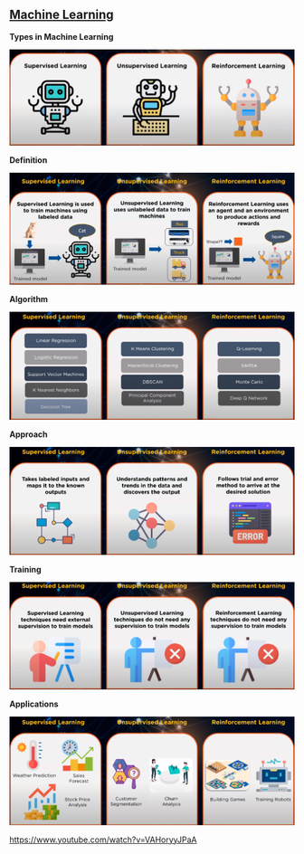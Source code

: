 ## [Machine Learning](https://www.youtube.com/watch?v=1FZ0A1QCMWc)


**Types in Machine Learning**

![Alt text](image-4.png)

**Definition**

![Alt text](image-1.png)

**Algorithm**

![Alt text](image-2.png)

**Approach**

![Alt text](image-3.png)

**Training**

![Alt text](image-5.png)

**Applications**

![Alt text](image-6.png)


https://www.youtube.com/watch?v=VAHoryyJPaA


